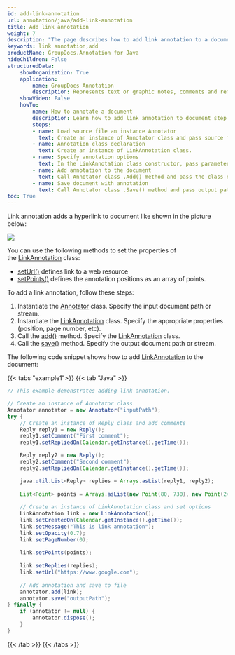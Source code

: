 ```yaml
---
id: add-link-annotation
url: annotation/java/add-link-annotation
title: Add link annotation
weight: 7
description: "The page describes how to add link annotation to a document using GroupDocs.Annotation for Java."
keywords: link annotation,add
productName: GroupDocs.Annotation for Java
hideChildren: False
structuredData:
    showOrganization: True
    application:    
        name: GroupDocs Annotation
        description: Represents text or graphic notes, comments and remarks attached to a specific part of the content of the document using Java
    showVideo: False
    howTo:
        name: How to annotate a document
        description: Learn how to add link annotation to document step by step
        steps:
        - name: Load source file an instance Annotator
          text: Create an instance of Annotator class and pass source file path as a constructor parameter. You may specify absolute or relative file path as per your requirements. 
        - name: Annotation class declaration
          text: Create an instance of LinkAnnotation class.
        - name: Specify annotation options 
          text: In the LinkAnnotation class constructor, pass parameters.
        - name: Add annotation to the document
          text: Call Annotator class .Add() method and pass the class name LinkAnnotation.
        - name: Save document with annotation
          text: Call Annotator class .Save() method and pass output path file.
toc: True
---
```

Link annotation adds a hyperlink to document like shown in the picture below:

![](/annotation/java/images/add-link-annotation.png)

You can use the following methods to set the properties of the [LinkAnnotation](https://reference.groupdocs.com/annotation/java/com.groupdocs.annotation.models.annotationmodels/linkannotation) class:

*   [setUrl()](https://reference.groupdocs.com/annotation/java/com.groupdocs.annotation.models.annotationmodels/linkannotation/#setUrl-java.lang.String-) defines link to a web resource
*   [setPoints()](https://reference.groupdocs.com/annotation/java/com.groupdocs.annotation.models.annotationmodels/linkannotation/#setPoints-java.util.List-com.groupdocs.annotation.models.Point--) defines the annotation positions as an array of points.  
    
To add a link annotation, follow these steps:

1.   Instantiate the [Annotator](https://reference.groupdocs.com/java/annotation/com.groupdocs.annotation/Annotator) class. Specify the input document path or stream.
2.   Instantiate the [LinkAnnotation](https://reference.groupdocs.com/annotation/java/com.groupdocs.annotation.models.annotationmodels/linkannotation) class. Specify the appropriate properties (position, page number, etc).
3.   Call the [add()](https://reference.groupdocs.com/annotation/java/com.groupdocs.annotation/annotator/#add-com.groupdocs.annotation.models.annotationmodels.AnnotationBase-) method. Specify the [LinkAnnotation](https://reference.groupdocs.com/annotation/java/com.groupdocs.annotation.models.annotationmodels/linkannotation) class.
4.   Call the [save()](https://reference.groupdocs.com/annotation/java/com.groupdocs.annotation/annotator/#save--) method. Specify the output document path or stream.

The following code snippet shows how to add [LinkAnnotation](https://reference.groupdocs.com/annotation/java/com.groupdocs.annotation.models.annotationmodels/linkannotation) to the document:

{{< tabs "example1">}}
{{< tab "Java" >}}
```java
// This example demonstrates adding link annotation.

// Create an instance of Annotator class
Annotator annotator = new Annotator("inputPath");
try {
    // Create an instance of Reply class and add comments
    Reply reply1 = new Reply();
    reply1.setComment("First comment");
    reply1.setRepliedOn(Calendar.getInstance().getTime());

    Reply reply2 = new Reply();
    reply2.setComment("Second comment");
    reply2.setRepliedOn(Calendar.getInstance().getTime());

    java.util.List<Reply> replies = Arrays.asList(reply1, reply2);
    
    List<Point> points = Arrays.asList(new Point(80, 730), new Point(240, 730), new Point(80, 650), new Point(240, 650));                
    
    // Create an instance of LinkAnnotation class and set options
    LinkAnnotation link = new LinkAnnotation();
    link.setCreatedOn(Calendar.getInstance().getTime());
    link.setMessage("This is link annotation");
    link.setOpacity(0.7);
    link.setPageNumber(0);
    
    link.setPoints(points);               
    
    link.setReplies(replies);
    link.setUrl("https://www.google.com");
    
    // Add annotation and save to file
    annotator.add(link);
    annotator.save("outputPath");
} finally {
    if (annotator != null) {
        annotator.dispose();
    }
}
```
{{< /tab >}}
{{< /tabs >}}